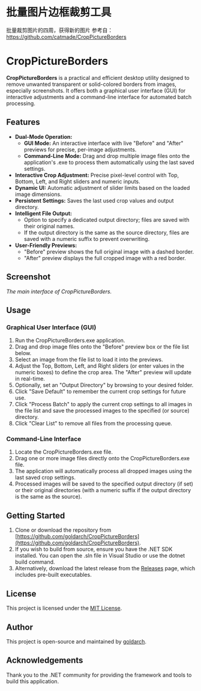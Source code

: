 # 批量图片边框裁剪工具
批量裁剪图片的四周，获得新的图片
参考自：https://github.com/catmade/CropPictureBorders 

# **CropPictureBorders**

**CropPictureBorders** is a practical and efficient desktop utility designed to remove unwanted transparent or solid-colored borders from images, especially screenshots. It offers both a graphical user interface (GUI) for interactive adjustments and a command-line interface for automated batch processing.

## **Features**

* **Dual-Mode Operation:**  
  * **GUI Mode:** An interactive interface with live "Before" and "After" previews for precise, per-image adjustments.  
  * **Command-Line Mode:** Drag and drop multiple image files onto the application's .exe to process them automatically using the last saved settings.  
* **Interactive Crop Adjustment:** Precise pixel-level control with Top, Bottom, Left, and Right sliders and numeric inputs.  
* **Dynamic UI:** Automatic adjustment of slider limits based on the loaded image dimensions.  
* **Persistent Settings:** Saves the last used crop values and output directory.  
* **Intelligent File Output:**  
  * Option to specify a dedicated output directory; files are saved with their original names.  
  * If the output directory is the same as the source directory, files are saved with a numeric suffix to prevent overwriting.  
* **User-Friendly Previews:**  
  * "Before" preview shows the full original image with a dashed border.  
  * "After" preview displays the full cropped image with a red border.

## **Screenshot**

*The main interface of CropPictureBorders.*

## **Usage**

### **Graphical User Interface (GUI)**

1. Run the CropPictureBorders.exe application.  
2. Drag and drop image files onto the "Before" preview box or the file list below.  
3. Select an image from the file list to load it into the previews.  
4. Adjust the Top, Bottom, Left, and Right sliders (or enter values in the numeric boxes) to define the crop area. The "After" preview will update in real-time.  
5. Optionally, set an "Output Directory" by browsing to your desired folder.  
6. Click "Save Default" to remember the current crop settings for future use.  
7. Click "Process Batch" to apply the current crop settings to all images in the file list and save the processed images to the specified (or source) directory.  
8. Click "Clear List" to remove all files from the processing queue.

### **Command-Line Interface**

1. Locate the CropPictureBorders.exe file.  
2. Drag one or more image files directly onto the CropPictureBorders.exe file.  
3. The application will automatically process all dropped images using the last saved crop settings.  
4. Processed images will be saved to the specified output directory (if set) or their original directories (with a numeric suffix if the output directory is the same as the source).

## **Getting Started**

1. Clone or download the repository from [https://github.com/goldarch/CropPictureBorders](https://github.com/goldarch/CropPictureBorders).  
2. If you wish to build from source, ensure you have the .NET SDK installed. You can open the .sln file in Visual Studio or use the dotnet build command.  
3. Alternatively, download the latest release from the [Releases](https://github.com/goldarch/CropPictureBorders/releases) page, which includes pre-built executables.

## **License**

This project is licensed under the [MIT License](https://github.com/goldarch/CropPictureBorders/blob/main/LICENSE).

## **Author**

This project is open-source and maintained by [goldarch](https://github.com/goldarch).

## **Acknowledgements**

Thank you to the .NET community for providing the framework and tools to build this application.
